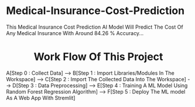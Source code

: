 # Medical-Insurance-Cost-Prediction
This Medical Insurance Cost Prediction AI Model Will Predict The Cost Of Any Medical Insurance With Around 84.26 % Accuracy...




<h1 align='center'> Work Flow Of This Project </h1>


A[Step 0 : Collect Data] --> 
B[Step 1 : Import Libraries/Modules In The Workspace] -->
C[Step 2 : Import The Collected Data Into The Workspace] --> 
D[Step 3 : Data Preprocessing] -->
E[Step 4 : Training A ML Model Using Random Forest Regression Algorithm] -->
F[Step 5 : Deploy The ML model As A Web App With Stremlit]

```
